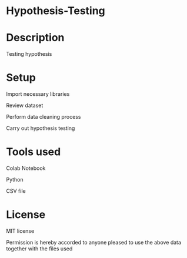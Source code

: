 # Hypothesis-Testing

# Description #

Testing hypothesis

# Setup #
Import necessary libraries

Review dataset

Perform data cleaning process

Carry out hypothesis testing

# Tools used #

Colab Notebook

Python

CSV file

# License #

MIT license

Permission is hereby accorded to anyone pleased to use the above data together with the files used
